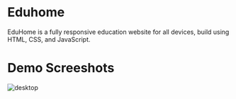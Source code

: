 # Eduhome

EduHome is a fully responsive education website for all devices, build using HTML, CSS, and JavaScript.

# Demo Screeshots

![desktop](https://user-images.githubusercontent.com/81976280/214661868-d688054b-8c39-4a17-9244-17c133be2b52.png)

